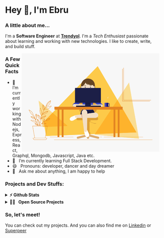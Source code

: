 <h1> Hey 👋, I'm Ebru</h1>
</h1>

### A little about me...
I'm a **Software Engineer** at **[Trendyol](https://github.com/Trendyol)**. I'm a *Tech Enthusiast* passionate about learning and working with new technologies. I like to create, write, and build stuff.<br/>

<img align="right" alt="GIF" src="https://github.com/ebrugulec/ebrugulec/blob/master/software-engineer.gif" width="450" height="320" />

### A Few Quick Facts
- 🔭 &nbsp; I’m currently working with Nodejs, Express, React,
Graphql, Mongodb, Javascript, Java etc.
- 🌱 &nbsp; I’m currently learning Full Stack Development.
- 😄 &nbsp; Pronouns: developer, dancer and day dreamer
- 💬 &nbsp; Ask me about anything, I am happy to help

### Projects and Dev Stuffs:

<details>	
  <summary><b>⚡ Github Stats</b></summary>
</details>

<details>
  <summary><b>👩‍💻 &nbsp; Open Source Projects</b></summary>
</details>

### So, let's meet!
You can check out my projects. And you can also find me on [Linkedin](https://tr.linkedin.com/in/glcebru) or [Superpeer](https://superpeer.com/ebrugulec)
